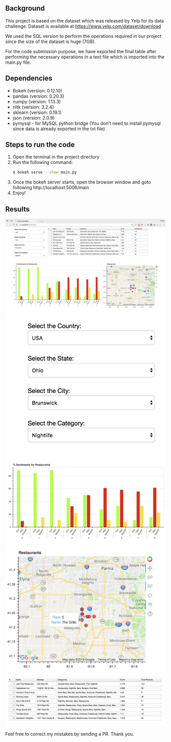 
## Background ##

This project is based on the dataset which was released by Yelp for its data challenge. Dataset is available at https://www.yelp.com/dataset/download

We used the SQL version to perform the operations required in our project since the size of the dataset is huge (7GB).

For the code submission purpose, we have exported the final table after performing the necessary operations in a text file which is imported into the main.py file.

## Dependencies ##

 - Bokeh (version: 0.12.10)
 - pandas (version: 0.20.3)
 - numpy (version: 1.13.3)
 - nltk (version: 3.2.4)
 - sklearn (version: 0.19.1)
 - json (version: 2.0.9)
 - pymysql - for MySQL python bridge (You don't need to install pymysql since data is already exported in the txt file)


## Steps to run the code ##

1. Open the terminal in the project directory
2. Run the following command: 
    ```sh
    $ bokeh serve --show main.py
    ```
3. Once the bokeh server starts, open the browser window and goto following
    http://localhost:5006/main
4. Enjoy!

## Results ##

![image](images/fullpage.png)
![image](images/selectboxes.png)
![image](images/graph.png)
![image](images/map.png)
![image](images/table.png)

Feel free to correct my mistakes by sending a PR.
Thank you.
